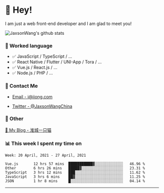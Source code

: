 # 👋 Hey!

I am just a web front-end developer and I am glad to meet you!

![JaxsonWang's github stats](https://github-readme-stats.vercel.app/api?username=JaxsonWang&&show_icons=true&&title_color=1abc9c&&icon_color=1abc9c)


### 📝 Worked language

- ✅ JavaScript / TypeScript / ...
- ✅ React Native / Flutter / UNI-App / Tora / ...
- ✅ Vue.js / React.js / ...
- ✅ Node.js / PHP / ...

### 📮 Contact Me

- [Email - i@iiong.com](mailto:i@iiong.com)

- [Twitter - @JaxsonWangChina](https://twitter.com/JaxsonWangChina)

### 🤪 Other

[📌 My Blog - 淮城一只猫](https://iiong.com)

### 📊 This week I spent my time on

<!--START_SECTION:waka-->
```text
Week: 20 April, 2021 - 27 April, 2021

Vue.js       12 hrs 57 mins  ███████████▓░░░░░░░░░░░░░   46.96 % 
Other        6 hrs 26 mins   █████▓░░░░░░░░░░░░░░░░░░░   23.31 % 
TypeScript   3 hrs 12 mins   ███░░░░░░░░░░░░░░░░░░░░░░   11.62 % 
JavaScript   3 hrs 6 mins    ██▓░░░░░░░░░░░░░░░░░░░░░░   11.25 % 
JSON         1 hr 8 mins     █░░░░░░░░░░░░░░░░░░░░░░░░   04.14 % 
```
<!--END_SECTION:waka-->

---
